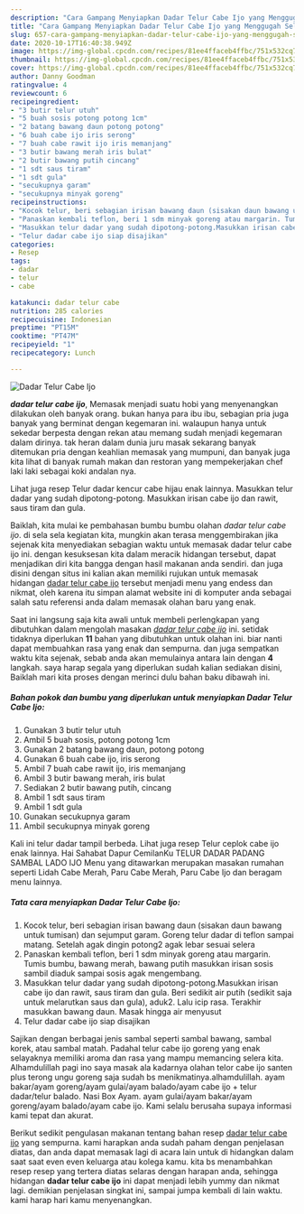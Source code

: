 ```yaml
---
description: "Cara Gampang Menyiapkan Dadar Telur Cabe Ijo yang Menggugah Selera"
title: "Cara Gampang Menyiapkan Dadar Telur Cabe Ijo yang Menggugah Selera"
slug: 657-cara-gampang-menyiapkan-dadar-telur-cabe-ijo-yang-menggugah-selera
date: 2020-10-17T16:40:38.949Z
image: https://img-global.cpcdn.com/recipes/81ee4ffaceb4ffbc/751x532cq70/dadar-telur-cabe-ijo-foto-resep-utama.jpg
thumbnail: https://img-global.cpcdn.com/recipes/81ee4ffaceb4ffbc/751x532cq70/dadar-telur-cabe-ijo-foto-resep-utama.jpg
cover: https://img-global.cpcdn.com/recipes/81ee4ffaceb4ffbc/751x532cq70/dadar-telur-cabe-ijo-foto-resep-utama.jpg
author: Danny Goodman
ratingvalue: 4
reviewcount: 6
recipeingredient:
- "3 butir telur utuh"
- "5 buah sosis potong potong 1cm"
- "2 batang bawang daun potong potong"
- "6 buah cabe ijo iris serong"
- "7 buah cabe rawit ijo iris memanjang"
- "3 butir bawang merah iris bulat"
- "2 butir bawang putih cincang"
- "1 sdt saus tiram"
- "1 sdt gula"
- "secukupnya garam"
- "secukupnya minyak goreng"
recipeinstructions:
- "Kocok telur, beri sebagian irisan bawang daun (sisakan daun bawang untuk tumisan) dan sejumput garam. Goreng telur dadar di teflon sampai matang. Setelah agak dingin potong2 agak lebar sesuai selera"
- "Panaskan kembali teflon, beri 1 sdm minyak goreng atau margarin. Tumis bumbu, bawang merah, bawang putih masukkan irisan sosis sambil diaduk sampai sosis agak mengembang."
- "Masukkan telur dadar yang sudah dipotong-potong.Masukkan irisan cabe ijo dan rawit, saus tiram dan gula. Beri sedikit air putih (sedikit saja untuk melarutkan saus dan gula), aduk2. Lalu icip rasa. Terakhir masukkan bawang daun. Masak hingga air menyusut"
- "Telur dadar cabe ijo siap disajikan"
categories:
- Resep
tags:
- dadar
- telur
- cabe

katakunci: dadar telur cabe 
nutrition: 285 calories
recipecuisine: Indonesian
preptime: "PT15M"
cooktime: "PT47M"
recipeyield: "1"
recipecategory: Lunch

---
```



![Dadar Telur Cabe Ijo](https://img-global.cpcdn.com/recipes/81ee4ffaceb4ffbc/751x532cq70/dadar-telur-cabe-ijo-foto-resep-utama.jpg)

<b><i>dadar telur cabe ijo</i></b>, Memasak menjadi suatu hobi yang menyenangkan dilakukan oleh banyak orang. bukan hanya para ibu ibu, sebagian pria juga banyak yang berminat dengan kegemaran ini. walaupun hanya untuk sekedar berpesta dengan rekan atau memang sudah menjadi kegemaran dalam dirinya. tak heran dalam dunia juru masak sekarang banyak ditemukan pria dengan keahlian memasak yang mumpuni, dan banyak juga kita lihat di banyak rumah makan dan restoran yang mempekerjakan chef laki laki sebagai koki andalan nya.

Lihat juga resep Telur dadar kencur cabe hijau enak lainnya. Masukkan telur dadar yang sudah dipotong-potong. Masukkan irisan cabe ijo dan rawit, saus tiram dan gula.

Baiklah, kita mulai ke pembahasan bumbu bumbu olahan <i>dadar telur cabe ijo</i>. di sela sela kegiatan kita, mungkin akan terasa menggembirakan jika sejenak kita menyediakan sebagian waktu untuk memasak dadar telur cabe ijo ini. dengan kesuksesan kita dalam meracik hidangan tersebut, dapat menjadikan diri kita bangga dengan hasil makanan anda sendiri. dan juga disini dengan situs ini kalian akan memiliki rujukan untuk memasak hidangan <u>dadar telur cabe ijo</u> tersebut menjadi menu yang endess dan nikmat, oleh karena itu simpan alamat website ini di komputer anda sebagai salah satu referensi anda dalam memasak olahan baru yang enak.


Saat ini langsung saja kita awali untuk membeli perlengkapan yang dibutuhkan dalam mengolah masakan <u><i>dadar telur cabe ijo</i></u> ini. setidak tidaknya diperlukan <b>11</b> bahan yang dibutuhkan untuk olahan ini. biar nanti dapat membuahkan rasa yang enak dan sempurna. dan juga sempatkan waktu kita sejenak, sebab anda akan memulainya antara lain dengan <b>4</b> langkah. saya harap segala yang diperlukan sudah kalian sediakan disini, Baiklah mari kita proses dengan merinci dulu bahan baku dibawah ini.

<!--inarticleads1-->

##### Bahan pokok dan bumbu yang diperlukan untuk menyiapkan Dadar Telur Cabe Ijo:

1. Gunakan 3 butir telur utuh
1. Ambil 5 buah sosis, potong potong 1cm
1. Gunakan 2 batang bawang daun, potong potong
1. Gunakan 6 buah cabe ijo, iris serong
1. Ambil 7 buah cabe rawit ijo, iris memanjang
1. Ambil 3 butir bawang merah, iris bulat
1. Sediakan 2 butir bawang putih, cincang
1. Ambil 1 sdt saus tiram
1. Ambil 1 sdt gula
1. Gunakan secukupnya garam
1. Ambil secukupnya minyak goreng


Kali ini telur dadar tampil berbeda. Lihat juga resep Telur ceplok cabe ijo enak lainnya. Hai Sahabat Dapur CemilanKu TELUR DADAR PADANG SAMBAL LADO IJO Menu yang ditawarkan merupakan masakan rumahan seperti Lidah Cabe Merah, Paru Cabe Merah, Paru Cabe Ijo dan beragam menu lainnya. 

<!--inarticleads2-->

##### Tata cara menyiapkan Dadar Telur Cabe Ijo:

1. Kocok telur, beri sebagian irisan bawang daun (sisakan daun bawang untuk tumisan) dan sejumput garam. Goreng telur dadar di teflon sampai matang. Setelah agak dingin potong2 agak lebar sesuai selera
1. Panaskan kembali teflon, beri 1 sdm minyak goreng atau margarin. Tumis bumbu, bawang merah, bawang putih masukkan irisan sosis sambil diaduk sampai sosis agak mengembang.
1. Masukkan telur dadar yang sudah dipotong-potong.Masukkan irisan cabe ijo dan rawit, saus tiram dan gula. Beri sedikit air putih (sedikit saja untuk melarutkan saus dan gula), aduk2. Lalu icip rasa. Terakhir masukkan bawang daun. Masak hingga air menyusut
1. Telur dadar cabe ijo siap disajikan


Sajikan dengan berbagai jenis sambal seperti sambal bawang, sambal korek, atau sambal matah. Padahal telur cabe ijo goreng yang enak selayaknya memiliki aroma dan rasa yang mampu memancing selera kita. Alhamdulillah pagi ino saya masak ala kadarnya olahan telor cabe ijo santen plus terong ungu goreng saja sudah bs menikmatinya.alhamdulillah. ayam bakar/ayam goreng/ayam gulai/ayam balado/ayam cabe ijo + telur dadar/telur balado. Nasi Box Ayam. ayam gulai/ayam bakar/ayam goreng/ayam balado/ayam cabe ijo. Kami selalu berusaha supaya informasi kami tepat dan akurat. 

Berikut sedikit pengulasan makanan tentang bahan resep <u>dadar telur cabe ijo</u> yang sempurna. kami harapkan anda sudah paham dengan penjelasan diatas, dan anda dapat memasak lagi di acara lain untuk di hidangkan dalam saat saat even even keluarga atau kolega kamu. kita bs menambahkan resep resep yang tertera diatas selaras dengan harapan anda, sehingga hidangan <b>dadar telur cabe ijo</b> ini dapat menjadi lebih yummy dan nikmat lagi. demikian penjelasan singkat ini, sampai jumpa kembali di lain waktu. kami harap hari kamu menyenangkan.
